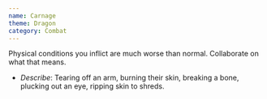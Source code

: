 ```yaml
---
name: Carnage
theme: Dragon
category: Combat
---
```


Physical conditions you inflict are much worse than normal. Collaborate on what that means.

* *Describe*: Tearing off an arm, burning their skin, breaking a bone, plucking out an eye, ripping skin to shreds.